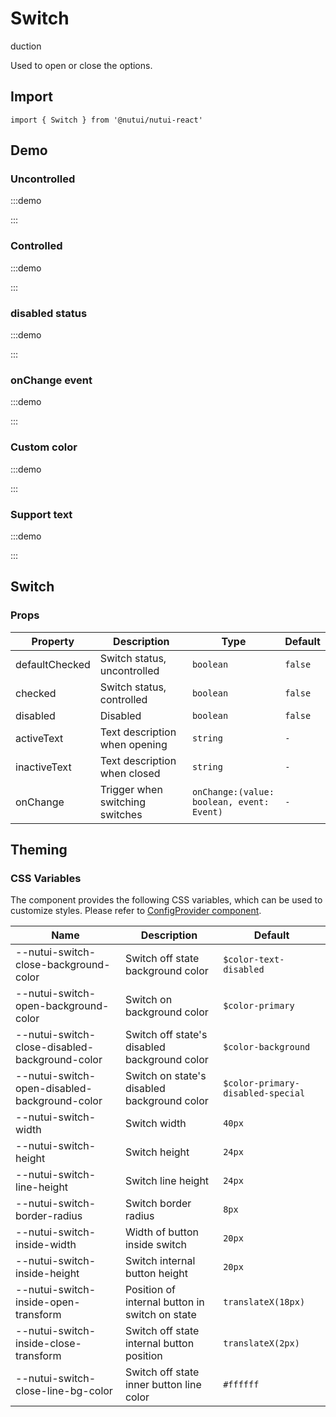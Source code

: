 # Switch

duction

Used to open or close the options.

## Import

```tsx
import { Switch } from '@nutui/nutui-react'
```

## Demo

### Uncontrolled

:::demo

<CodeBlock src='h5/demo1.tsx'></CodeBlock>

:::

### Controlled

:::demo

<CodeBlock src='h5/demo2.tsx'></CodeBlock>

:::

### disabled status

:::demo

<CodeBlock src='h5/demo3.tsx'></CodeBlock>

:::

### onChange event

:::demo

<CodeBlock src='h5/demo4.tsx'></CodeBlock>

:::

### Custom color

:::demo

<CodeBlock src='h5/demo5.tsx'></CodeBlock>

:::

### Support text

:::demo

<CodeBlock src='h5/demo6.tsx'></CodeBlock>

:::

## Switch

### Props

| Property | Description | Type | Default |
| --- | --- | --- | --- |
| defaultChecked | Switch status, uncontrolled | `boolean` | `false` |
| checked | Switch status, controlled | `boolean` | `false` |
| disabled | Disabled | `boolean` | `false` |
| activeText | Text description when opening | `string` | `-` |
| inactiveText | Text description when closed | `string` | `-` |
| onChange | Trigger when switching switches | `onChange:(value: boolean, event: Event)` | `-` |

## Theming

### CSS Variables

The component provides the following CSS variables, which can be used to customize styles. Please refer to [ConfigProvider component](#/en-US/component/configprovider).

| Name | Description | Default |
| --- | --- | --- |
| \--nutui-switch-close-background-color | Switch off state background color | `$color-text-disabled` |
| \--nutui-switch-open-background-color | Switch on background color | `$color-primary` |
| \--nutui-switch-close-disabled-background-color | Switch off state's disabled background color | `$color-background` |
| \--nutui-switch-open-disabled-background-color | Switch on state's disabled background color | `$color-primary-disabled-special` |
| \--nutui-switch-width | Switch width | `40px` |
| \--nutui-switch-height | Switch height | `24px` |
| \--nutui-switch-line-height | Switch line height | `24px` |
| \--nutui-switch-border-radius | Switch border radius | `8px` |
| \--nutui-switch-inside-width | Width of button inside switch | `20px` |
| \--nutui-switch-inside-height | Switch internal button height | `20px` |
| \--nutui-switch-inside-open-transform | Position of internal button in switch on state | `translateX(18px)` |
| \--nutui-switch-inside-close-transform | Switch off state internal button position | `translateX(2px)` |
| \--nutui-switch-close-line-bg-color | Switch off state inner button line color | `#ffffff` |
